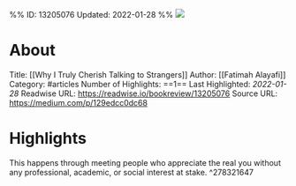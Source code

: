 %%
ID: 13205076
Updated: 2022-01-28
%%
![](https://readwise-assets.s3.amazonaws.com/static/images/article3.5c705a01b476.png)

# About
Title: [[Why I Truly Cherish Talking to Strangers]]
Author: [[Fatimah Alayafi]]
Category: #articles
Number of Highlights: ==1==
Last Highlighted: *2022-01-28*
Readwise URL: https://readwise.io/bookreview/13205076
Source URL: https://medium.com/p/129edcc0dc68


# Highlights 
This happens through meeting people who appreciate the real you without any professional, academic, or social interest at stake.  ^278321647

